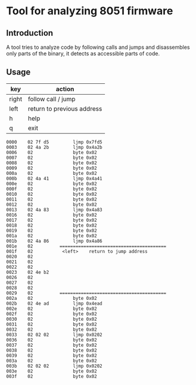 # Tool for analyzing 8051 firmware

## Introduction

A tool tries to analyze code by following calls and jumps and 
disassembles only parts of the binary, it detects as accessible parts of code.

## Usage

key   |   action
------|---------------
right | follow call / jump
left  | return to previous address
h     | help
q     | exit



```
0000    02 7f d5         ljmp 0x7fd5
0003    02 4a 2b         ljmp 0x4a2b
0006    02               byte 0x02
0007    02               byte 0x02
0008    02               byte 0x02
0009    02               byte 0x02
000a    02               byte 0x02
000b    02 4a 41         ljmp 0x4a41
000e    02               byte 0x02
000f    02               byte 0x02
0010    02               byte 0x02
0011    02               byte 0x02
0012    02               byte 0x02
0013    02 4a 83         ljmp 0x4a83
0016    02               byte 0x02
0017    02               byte 0x02
0018    02               byte 0x02
0019    02               byte 0x02
001a    02               byte 0x02
001b    02 4a 86         ljmp 0x4a86
001e    02          ========================================
001f    02           <left>    return to jump address
0020    02
0021    02
0022    02
0023    02 4e b2
0026    02
0027    02
0028    02
0029    02          ========================================
002a    02               byte 0x02
002b    02 4e ad         ljmp 0x4ead
002e    02               byte 0x02
002f    02               byte 0x02
0030    02               byte 0x02
0031    02               byte 0x02
0032    02               byte 0x02
0033    02 02 02         ljmp 0x0202
0036    02               byte 0x02
0037    02               byte 0x02
0038    02               byte 0x02
0039    02               byte 0x02
003a    02               byte 0x02
003b    02 02 02         ljmp 0x0202
003e    02               byte 0x02
003f    02               byte 0x02
```






